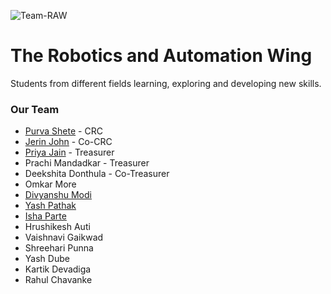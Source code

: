 ![Team-RAW](https://i.imgur.com/mpUZB3w.png)

The Robotics and Automation Wing
================================
Students from different fields learning, exploring and developing new skills.

### Our Team

- [Purva Shete](https://github.com/Purva-2301) - CRC
- [Jerin John](https://github.com/JerinJohn99) - Co-CRC
- [Priya Jain](https://github.com/Priya16042003) - Treasurer
- Prachi Mandadkar - Treasurer
- Deekshita Donthula - Co-Treasurer
- Omkar More
- [Divyanshu Modi](https://github.com/Divyanshu-Modi)
- [Yash Pathak](https://github.com/vindicta07)
- [Isha Parte](https://github.com/ishaparte)
- Hrushikesh Auti
- Vaishnavi Gaikwad
- Shreehari Punna
- Yash Dube
- Kartik Devadiga
- Rahul Chavanke
